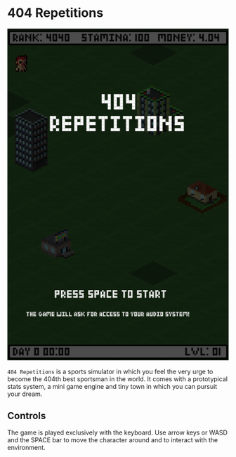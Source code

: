 # 404 Repetitions

![game](./game.png)

`404 Repetitions` is a sports simulator in which you feel the very urge to become the 404th best sportsman in the world.
It comes with a prototypical stats system, a mini game engine and tiny town in which you can pursuit your dream.

## Controls

The game is played exclusively with the keyboard. Use arrow keys or WASD and the SPACE bar to move the character around and to interact with the environment.
